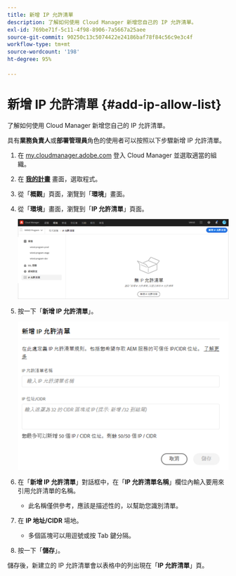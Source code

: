 ```yaml
---
title: 新增 IP 允許清單
description: 了解如何使用 Cloud Manager 新增您自己的 IP 允許清單。
exl-id: 769be71f-5c11-4f98-8906-7a5667a25aee
source-git-commit: 90250c13c5074422e24186baf78f84c56c9e3c4f
workflow-type: tm+mt
source-wordcount: '198'
ht-degree: 95%

---
```



# 新增 IP 允許清單 {#add-ip-allow-list}

了解如何使用 Cloud Manager 新增您自己的 IP 允許清單。

具有&#x200B;**業務負責人**&#x200B;或&#x200B;**部署管理員**&#x200B;角色的使用者可以按照以下步驟新增 IP 允許清單。

1. 在 [my.cloudmanager.adobe.com](https://my.cloudmanager.adobe.com/) 登入 Cloud Manager 並選取適當的組織。

1. 在 **[我的計畫](/help/implementing/cloud-manager/getting-access-to-aem-in-cloud/editing-programs.md#my-programs)** 畫面，選取程式。

1. 從「**概觀**」頁面，瀏覽到「**環境**」畫面。

1. 從「**環境**」畫面，瀏覽到「**IP 允許清單**」頁面。

   ![IP 側面板中的允許清單選項](/help/implementing/cloud-manager/assets/ip-allow-list/ip-allow-list-create.png)

1. 按一下「**新增 IP 允許清單**」。

   ![新增 IP 允許清單對話框](/help/implementing/cloud-manager/assets/ip-allow-list/ip-allow-list-create02.png)

1. 在「**新增 IP 允許清單**」對話框中，在「**IP 允許清單名稱**」欄位內輸入要用來引用允許清單的名稱。

   * 此名稱僅供參考，應該是描述性的，以幫助您識別清單。

1. 在 **IP 地址/CIDR** 場地。

   * 多個區塊可以用逗號或按 Tab 鍵分隔。

1. 按一下「**儲存**」。

儲存後，新建立的 IP 允許清單會以表格中的列出現在「**IP 允許清單**」頁。
